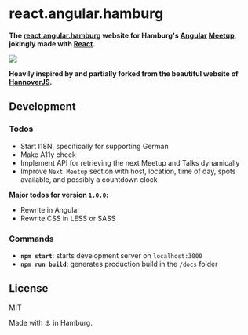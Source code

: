 
# react.angular.hamburg

**The [react.angular.hamburg](https://angular.hamburg/) website for Hamburg's [Angular](https://angular.io/) [Meetup](https://www.meetup.com/Hamburg-AngularJS-Meetup/), jokingly made with [React](https://github.com/facebook/react).**

[![](https://raw.githubusercontent.com/angular-hamburg/angular.hamburg/master/docs/media/preview.png)](https://angular.hamburg/)

**Heavily inspired by and partially forked from the beautiful website of [HannoverJS](https://github.com/HannoverJS/hannoverjs.de).**

## Development

### Todos

- Start I18N, specifically for supporting German
- Make A11y check
- Implement API for retrieving the next Meetup and Talks dynamically
- Improve `Next Meetup` section with host, location, time of day, spots available, and possibly a countdown clock

**Major todos for version `1.0.0`:**

- Rewrite in Angular
- Rewrite CSS in LESS or SASS

### Commands

- **`npm start`**: starts development server on `localhost:3000`
- **`npm run build`**: generates production build in the `/docs` folder

## License

MIT

Made with :anchor: in Hamburg.
